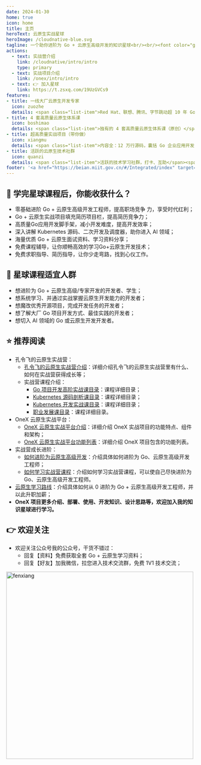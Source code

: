 ```yaml
---
date: 2024-01-30
home: true
icon: home
title: 主页
heroText: 云原生实战星球
heroImage: /cloudnative-blue.svg
tagline: 一个助你进阶为 Go + 云原生高级开发的知识星球<br/><br/><font color="gray" size="4.5" face="KaiTi">行业精品课，加入不后悔！</font>
actions:
  - text: 实战营介绍
    link: /cloudnative/intro/intro
    type: primary
  - text: 实战项目介绍
    link: /onex/intro/intro
  - text: 👉 加入星球
    link: https://t.zsxq.com/19UzGVCs9
features:
- title: 一线大厂云原生开发专家
  icon: zuozhe
  details: <span class="list-item">Red Hat、联想、腾讯、字节跳动超 10 年 Go + 云原生开发经验</span><span class="list-item">多个国内外知名产品设计和开发经验</span><span class="list-item">2 本书，4 套网课的技术课程写作经验</span><span class="list-item">中国移动通信联合会专家级讲师</span><span class="list-item">2023 年机械工业出版社新锐作者</span><span class="list-item">一个为写课敢于放弃头发的人</span>
- title: 4 套高质量云原生体系课
  icon: boshimao
  details: <span class="list-item">独有的 4 套高质量云原生体系课（原创）</span><span class="list-item">350 节课，充足的课程量</span><span class="list-item">100节 Go 项目开发高阶实战课</span><span class="list-item">22节 高质量 GO 项目开发理论课</span><span class="list-item">32节 Kubernetes 源码剖析课</span><span class="list-item">130节 Kubernetes 开发实战课</span><span class="list-item">15节 职业发展辅导 + 面试辅导</span></span><span class="list-item">每日一题（算法、Go、云原生面试题等）</span><span class="list-item">大量实战案例和源码</span><span class="list-item">不定期的直播分享</span><span class="list-item">体系课持续不断更新、优化</span><span class="list-item">星球内海量学习资料分享</span>
- title: 超高质量实战项目（带你做）
  icon: xiangmu
  details: <span class="list-item">内容全：12 万行源码，囊括 Go 企业应用开发中绝大部分功能点的企业级 Go 项目</span><span class="list-item">质量高：项目代码规范、质量高、功能全、易扩展</span><span class="list-item">开发模式全：命令式+声明式编程范式等</span><span class="list-item">架构先进：简洁架构、Kubernetes 架构</span><span class="list-item">持续更新：项目功能、架构等持续更新</span>
- title: 活跃的云原生技术社群
  icon: quanzi
  details: <span class="list-item">活跃的技术学习社群，打卡、互助</span><span class="list-item">持续不断的、高质量云原生技术分享，及时解答学习过程中的疑问</span>
footer: '<a href="https://beian.miit.gov.cn/#/Integrated/index" target="_blank">备案号: 粤ICP备2024181276号</a >'
---
```


## :gift: 学完星球课程后，你能收获什么？
- 零基础进阶 Go + 云原生高级开发工程师，提高职场竞争      力，享受时代红利；
- Go + 云原生实战项目填充简历项目栏，提高简历竞争力；
- 高质量Go应用开发脚手架，减小开发难度，提高开发效率；
- 深入讲解 Kubernetes 源码、二次开发及调度器，助你进入  AI 领域；
- 海量优质 Go + 云原生面试资料、学习资料分享；
- 免费课程辅导，让你顺畅高效的学习Go+云原生开发技术；
- 免费求职指导、简历指导，让你少走弯路，找到心仪工作。

## :couple: 星球课程适宜人群
- 想进阶为 Go + 云原生高级/专家开发的开发者、学生；
- 想系统学习、并通过实战掌握云原生开发能力的开发者；
- 想魔改优秀开源项目，完成开发任务的开发者；
- 想了解大厂 Go 项目开发方式、最佳实践的开发者；
- 想切入 AI 领域的 Go 或云原生开发开发者。

## :star: 推荐阅读 

- 孔令飞的云原生实战营：
  - [孔令飞的云原生实战营介绍](/cloudnative/intro/intro.md)：详细介绍孔令飞的云原生实战营里有什么、如何在实战营获得成长等；
  - 实战营课程介绍：
    - [Go 项目开发高阶实战课目录](/cloudnative/catalog/go.md)：课程详细目录；
    - [Kubernetes 源码剖析课目录](/cloudnative/catalog/kubernetes.md)：课程详细目录；
    - [Kubernetes 开发实战课目录](/cloudnative/catalog/k8s-devel.md)：课程详细目录；
    - [职业发展课目录](/cloudnative/catalog/career.md)：课程详细目录。
- OneX 云原生实战平台：
  - [OneX 云原生实战平台介绍](/onex/intro/intro.md)：详细介绍 OneX 实战项目的功能特点、组件和架构；
  - [OneX 云原生实战平台功能列表](/onex/intro/feature.md)：详细介绍 OneX 项目包含的功能列表。
- 实战营成长进阶：
  - [如何进阶为云原生高级开发](/cloudnative/advanced/advanced.md)：介绍具体如何进阶为 Go、云原生高级开发工程师；
  - [如何学习实战营课程](/cloudnative/advanced/how.md)：介绍如何学习实战营课程，可以使自己尽快进阶为 Go、云原生高级开发工程师。
- [云原生学习路线](/learn/roadmap.md)：介绍具体如何从 0 进阶为 Go + 云原生高级开发工程师，并以此升职加薪；
- **OneX 项目更多介绍、部署、使用、开发知识、设计思路等，欢迎加入我的知识星球进行学习。**

## :point_right: 欢迎关注

- 欢迎关注公众号我的公众号，干货不错过：
  - 回复【资料】免费获取全套 Go + 云原生学习资料；
  - 回复【好友】加我微信，拉您进入技术交流群，免费 1V1 技术交流；

<img src="/images/contact/令飞编程.png" alt="fenxiang" style="display: block;width:500px;height:auto;margin-left: 0;margin-right:auto;">
